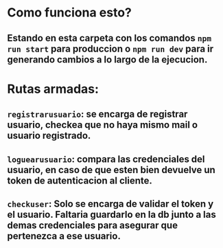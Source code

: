 # Como funciona esto?
## Estando en esta carpeta con los comandos `npm run start` para produccion o `npm run dev` para ir generando cambios a lo largo de la ejecucion.

# Rutas armadas:
## `registrarusuario`: se encarga de registrar usuario, checkea que no haya mismo mail o usuario registrado.
## `loguearusuario`:  compara las credenciales del usuario, en caso de que esten bien devuelve un token de autenticacion al cliente.
## `checkuser`: Solo se encarga de validar el token y el usuario. Faltaria guardarlo en la db junto a las demas credenciales para asegurar que pertenezca a ese usuario.
